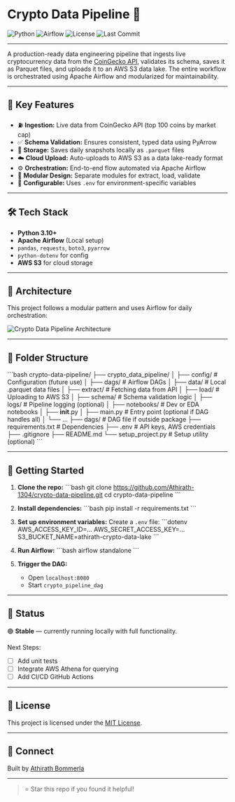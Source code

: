 # Crypto Data Pipeline 🚀

![Python](https://img.shields.io/badge/Python-3.10-blue)
![Airflow](https://img.shields.io/badge/Airflow-Orchestrated-green)
![License](https://img.shields.io/badge/License-MIT-green)
![Last Commit](https://img.shields.io/github/last-commit/Athirath-1304/crypto-data-pipeline)

---

A production-ready data engineering pipeline that ingests live cryptocurrency data from the [CoinGecko API](https://www.coingecko.com/), validates its schema, saves it as Parquet files, and uploads it to an AWS S3 data lake. The entire workflow is orchestrated using Apache Airflow and modularized for maintainability.

---

## 📌 Key Features

- ⛽ **Ingestion:** Live data from CoinGecko API (top 100 coins by market cap)
- ✅ **Schema Validation:** Ensures consistent, typed data using PyArrow
- 📀 **Storage:** Saves daily snapshots locally as `.parquet` files
- ☁️ **Cloud Upload:** Auto-uploads to AWS S3 as a data lake-ready format
- ⚙️ **Orchestration:** End-to-end flow automated via Apache Airflow
- 🔀 **Modular Design:** Separate modules for extract, load, validate
- 🔐 **Configurable:** Uses `.env` for environment-specific variables

---

## 🛠️ Tech Stack

- **Python 3.10+**
- **Apache Airflow** (Local setup)
- `pandas`, `requests`, `boto3`, `pyarrow`
- `python-dotenv` for config
- **AWS S3** for cloud storage

---

## 🧱 Architecture

This project follows a modular pattern and uses Airflow for daily orchestration:

![Crypto Data Pipeline Architecture](assets/pipeline_architecture.png)

---

## 📂 Folder Structure

\```bash
crypto-data-pipeline/
├── crypto_data_pipeline/
│   ├── config/               # Configuration (future use)
│   ├── dags/                 # Airflow DAGs
│   ├── data/                 # Local .parquet data files
│   ├── extract/              # Fetching data from API
│   ├── load/                 # Uploading to AWS S3
│   ├── schema/               # Schema validation logic
│   ├── logs/                 # Pipeline logging (optional)
│   ├── notebooks/            # Dev or EDA notebooks
│   ├── __init__.py
│   ├── main.py               # Entry point (optional if DAG handles all)
│   └── ...
├── dags/                    # DAG file if outside package
├── requirements.txt         # Dependencies
├── .env                     # API keys, AWS credentials
├── .gitignore
├── README.md
└── setup_project.py         # Setup utility (optional)
\```

---

## 🚀 Getting Started

1. **Clone the repo:**
   \```bash
   git clone https://github.com/Athirath-1304/crypto-data-pipeline.git
   cd crypto-data-pipeline
   \```

2. **Install dependencies:**
   \```bash
   pip install -r requirements.txt
   \```

3. **Set up environment variables:**
   Create a `.env` file:
   \```dotenv
   AWS_ACCESS_KEY_ID=...
   AWS_SECRET_ACCESS_KEY=...
   S3_BUCKET_NAME=athirath-crypto-data-lake
   \```

4. **Run Airflow:**
   \```bash
   airflow standalone
   \```

5. **Trigger the DAG:**
   - Open `localhost:8080`
   - Start `crypto_pipeline_dag`

---

## 📌 Status

🟢 **Stable** — currently running locally with full functionality.

Next Steps:
- [ ] Add unit tests
- [ ] Integrate AWS Athena for querying
- [ ] Add CI/CD GitHub Actions

---

## 📜 License

This project is licensed under the [MIT License](LICENSE).

---

## 🙌 Connect

Built by [Athirath Bommerla](https://www.linkedin.com/in/athirathbommerla)

---

> ⭐ Star this repo if you found it helpful!
